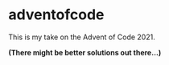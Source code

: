 # adventofcode

This is my take on the Advent of Code 2021.

**(There might be better solutions out there...)**

